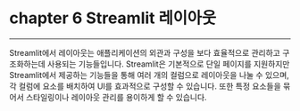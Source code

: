 # chapter 6 Streamlit 레이아웃
---
Streamlit에서 레이아웃는 애플리케이션의 외관과 구성을 보다 효율적으로 관리하고 구조화하는데 사용되는 기능들입니다. Streamlit은 기본적으로 단일 페이지를 지원하지만 Streamlit에서 제공하는 기능들을 통해 여러 개의 컬럼으로 레이아웃을 나눌 수 있으며, 각 컬럼에 요소를 배치하여 UI를 효과적으로 구성할 수 있습니다. 또한 특정 요소들을 묶어서 스타일링이나 레이아웃 관리를 용이하게 할 수 있습니다. 
